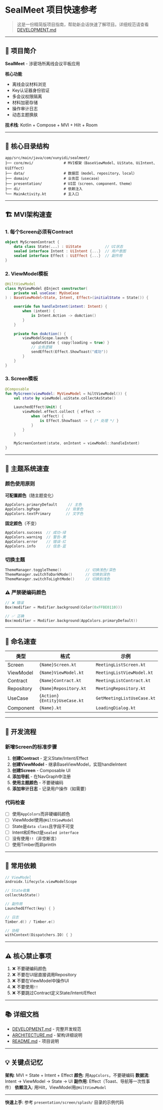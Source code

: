 # SealMeet 项目快速参考

> 这是一份精简版项目指南，帮助新会话快速了解项目。详细规范请查看 [DEVELOPMENT.md](./DEVELOPMENT.md)

---

## 🎯 项目简介

**SealMeet** - 涉密场所离线会议平板应用

**核心功能**
- 离线会议材料浏览
- Key认证器身份验证
- 多会议权限隔离
- 材料加密存储
- 操作审计日志
- 动态主题换肤

**技术栈**: Kotlin + Compose + MVI + Hilt + Room

---

## 📂 核心目录结构

```
app/src/main/java/com/xunyidi/sealmeet/
├── core/mvi/              # MVI框架（BaseViewModel、UiState、UiIntent、UiEffect）
├── data/                  # 数据层（model、repository、local）
├── domain/                # 业务层（usecase）
├── presentation/          # UI层（screen、component、theme）
├── di/                    # 依赖注入
└── MainActivity.kt        # 主入口
```

---

## 🏗️ MVI架构速查

### 1. 每个Screen必须有Contract

```kotlin
object MyScreenContract {
    data class State(...) : UiState           // UI状态
    sealed interface Intent : UiIntent {...}  // 用户意图
    sealed interface Effect : UiEffect {...}  // 副作用
}
```

### 2. ViewModel模板

```kotlin
@HiltViewModel
class MyViewModel @Inject constructor(
    private val useCase: MyUseCase
) : BaseViewModel<State, Intent, Effect>(initialState = State()) {
    
    override fun handleIntent(intent: Intent) {
        when (intent) {
            is Intent.Action -> doAction()
        }
    }
    
    private fun doAction() {
        viewModelScope.launch {
            updateState { copy(loading = true) }
            // 业务逻辑
            sendEffect(Effect.ShowToast("成功"))
        }
    }
}
```

### 3. Screen模板

```kotlin
@Composable
fun MyScreen(viewModel: MyViewModel = hiltViewModel()) {
    val state by viewModel.uiState.collectAsState()
    
    LaunchedEffect(Unit) {
        viewModel.effect.collect { effect ->
            when (effect) {
                is Effect.ShowToast -> { /* 处理 */ }
            }
        }
    }
    
    MyScreenContent(state, onIntent = viewModel::handleIntent)
}
```

---

## 🎨 主题系统速查

### 颜色使用原则

**可配置颜色**（随主题变化）
```kotlin
AppColors.primaryDefault     // 主色
AppColors.bgPage            // 背景色
AppColors.textPrimary       // 文字色
```

**固定颜色**（不变）
```kotlin
AppColors.success  // 成功-绿
AppColors.warning  // 警告-黄
AppColors.error    // 错误-红
AppColors.info     // 信息-蓝
```

### 切换主题

```kotlin
ThemeManager.toggleTheme()           // 切换浅色/深色
ThemeManager.switchToDarkMode()      // 切换到深色
ThemeManager.switchToLightMode()     // 切换到浅色
```

### ⚠️ 严禁硬编码颜色

```kotlin
// ❌ 错误
Box(modifier = Modifier.background(Color(0xFFBE0110)))

// ✅ 正确
Box(modifier = Modifier.background(AppColors.primaryDefault))
```

---

## 📝 命名速查

| 类型 | 格式 | 示例 |
|------|------|------|
| Screen | `{Name}Screen.kt` | `MeetingListScreen.kt` |
| ViewModel | `{Name}ViewModel.kt` | `MeetingListViewModel.kt` |
| Contract | `{Name}Contract.kt` | `MeetingListContract.kt` |
| Repository | `{Name}Repository.kt` | `MeetingRepository.kt` |
| UseCase | `{Action}{Entity}UseCase.kt` | `GetMeetingListUseCase.kt` |
| Component | `{Name}.kt` | `LoadingDialog.kt` |

---

## 🚀 开发流程

### 新增Screen的标准步骤

1. **创建Contract** - 定义State/Intent/Effect
2. **创建ViewModel** - 继承BaseViewModel，实现handleIntent
3. **创建Screen** - Composable UI
4. **添加导航** - 在NavGraph中注册
5. **使用主题颜色** - 不要硬编码
6. **添加审计日志** - 记录用户操作（如需要）

### 代码检查

- [ ] 使用`AppColors`而非硬编码颜色
- [ ] ViewModel使用`@HiltViewModel`
- [ ] State是`data class`且字段不可变
- [ ] Intent和Effect是`sealed interface`
- [ ] 没有使用`!!`（非空断言）
- [ ] 使用Timber而非println

---

## 🔧 常用依赖

```kotlin
// ViewModel
androidx.lifecycle.viewModelScope

// State收集
collectAsState()

// 副作用
LaunchedEffect(key) { }

// 日志
Timber.d() / Timber.e()

// 协程
withContext(Dispatchers.IO) { }
```

---

## ⚠️ 核心禁止事项

1. ❌ 不要硬编码颜色
2. ❌ 不要在UI层直接调用Repository
3. ❌ 不要在ViewModel中操作UI
4. ❌ 不要使用`!!`
5. ❌ 不要跳过Contract定义State/Intent/Effect

---

## 📚 详细文档

- [DEVELOPMENT.md](./DEVELOPMENT.md) - 完整开发规范
- [ARCHITECTURE.md](./ARCHITECTURE.md) - 架构详细说明
- [README.md](./README.md) - 项目说明

---

## 💡 关键点记忆

**架构**: MVI = State + Intent + Effect
**颜色**: 用`AppColors`，不要硬编码
**数据流**: Intent → ViewModel → State → UI
**副作用**: Effect（Toast、导航等一次性事件）
**依赖注入**: 用Hilt，ViewModel用`@HiltViewModel`

---

**快速上手**: 参考 `presentation/screen/splash/` 目录的示例代码

